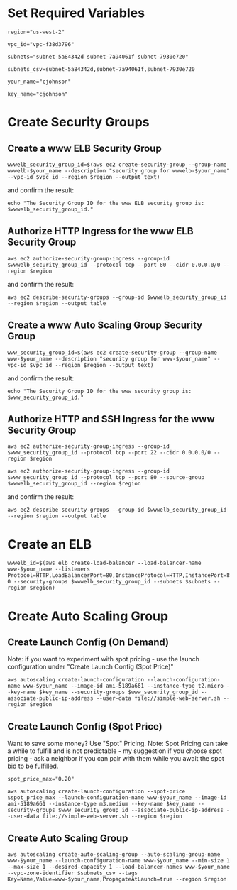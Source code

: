 # Set Required Variables

`region="us-west-2"`

`vpc_id="vpc-f38d3796"`

`subnets="subnet-5a84342d subnet-7a94061f subnet-7930e720"`

`subnets_csv=subnet-5a84342d,subnet-7a94061f,subnet-7930e720`

`your_name="cjohnson"`

`key_name="cjohnson"`

# Create Security Groups

## Create a www ELB Security Group
`wwwelb_security_group_id=$(aws ec2 create-security-group --group-name wwwelb-$your_name --description "security group for wwwelb-$your_name" --vpc-id $vpc_id --region $region --output text)`

and confirm the result:

`echo "The Security Group ID for the www ELB security group is: $wwwelb_security_group_id."`

## Authorize HTTP Ingress for the www ELB Security Group

`aws ec2 authorize-security-group-ingress --group-id $wwwelb_security_group_id --protocol tcp --port 80 --cidr 0.0.0.0/0 --region $region`

and confirm the result:

`aws ec2 describe-security-groups --group-id $wwwelb_security_group_id --region $region --output table`

## Create a www Auto Scaling Group Security Group

`www_security_group_id=$(aws ec2 create-security-group --group-name www-$your_name --description "security group for www-$your_name" --vpc-id $vpc_id --region $region --output text)`

and confirm the result:

`echo "The Security Group ID for the www security group is: $www_security_group_id."`

## Authorize HTTP and SSH Ingress for the www Security Group

`aws ec2 authorize-security-group-ingress --group-id $www_security_group_id --protocol tcp --port 22 --cidr 0.0.0.0/0 --region $region`

`aws ec2 authorize-security-group-ingress --group-id $www_security_group_id --protocol tcp --port 80 --source-group $wwwelb_security_group_id --region $region`

and confirm the result:

`aws ec2 describe-security-groups --group-id $wwwelb_security_group_id --region $region --output table`

# Create an ELB

`wwwelb_id=$(aws elb create-load-balancer --load-balancer-name www-$your_name --listeners Protocol=HTTP,LoadBalancerPort=80,InstanceProtocol=HTTP,InstancePort=80 --security-groups $wwwelb_security_group_id --subnets $subnets --region $region)`

# Create Auto Scaling Group

## Create Launch Config (On Demand)

Note: if you want to experiment with spot pricing - use the launch configuration under "Create Launch Config (Spot Price)"

`aws autoscaling create-launch-configuration --launch-configuration-name www-$your_name --image-id ami-5189a661 --instance-type t2.micro --key-name $key_name --security-groups $www_security_group_id --associate-public-ip-address --user-data file://simple-web-server.sh --region $region`

## Create Launch Config (Spot Price)

Want to save some money? Use "Spot" Pricing. Note: Spot Pricing can take a while to fulfill and is not predictable - my suggestion if you choose spot pricing - ask a neighbor if you can pair with them while you await the spot bid to be fulfilled. 

`spot_price_max="0.20"`

`aws autoscaling create-launch-configuration --spot-price $spot_price_max --launch-configuration-name www-$your_name --image-id ami-5189a661 --instance-type m3.medium --key-name $key_name --security-groups $www_security_group_id --associate-public-ip-address --user-data file://simple-web-server.sh --region $region`

## Create Auto Scaling Group

`aws autoscaling create-auto-scaling-group --auto-scaling-group-name www-$your_name --launch-configuration-name www-$your_name --min-size 1 --max-size 1 --desired-capacity 1 --load-balancer-names www-$your_name --vpc-zone-identifier $subnets_csv --tags Key=Name,Value=www-$your_name,PropagateAtLaunch=true --region $region`
